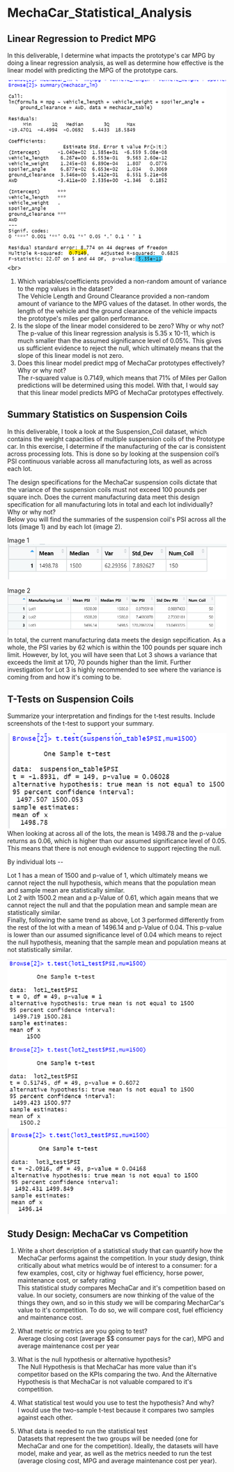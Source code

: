 # MechaCar_Statistical_Analysis

## Linear Regression to Predict MPG
In this deliverable, I determine what impacts the prototype's car MPG by doing a linear regression analysis, as well as determine how effective is the linear model with predicting the MPG of the prototype cars.

![MechaCar Linear Regression](https://github.com/jinnabelle/MechaCar_Statistical_Analysis/blob/main/summar(mechacar_lm).png)<br>


1. Which variables/coefficients provided a non-random amount of variance to the mpg values in the dataset? <br>
The Vehicle Length and Ground Clearance provided a non-random amount of variance to the MPG values of the dataset. In other words, the length of the vehicle and the ground clearance of the vehicle impacts the prototype's miles per gallon performance. <br>
2. Is the slope of the linear model considered to be zero? Why or why not? <br>
The p-value of this linear regression analysis is 5.35 x 10-11, which is much smaller than the assumed significance level of 0.05%. This gives us sufficient evidence to reject the null, which ultimately means that the slope of this linear model is not zero. <br>
3. Does this linear model predict mpg of MechaCar prototypes effectively? Why or why not? <br>
The r-squared value is 0.7149, which means that 71% of Miles per Gallon predictions will be determined using this model. With that, I would say that this linear model predicts MPG of MechaCar prototypes effectively. <br>


## Summary Statistics on Suspension Coils

In this deliverable, I took a look at the Suspension_Coil dataset, which contains the weight capacities of multiple suspension coils of the Prototype car. In this exercise, I determine if the manufacturing of the car is consistent across processing lots. This is done so by looking at the suspension coil’s PSI continuous variable across all manufacturing lots, as well as across each lot. <br>

The design specifications for the MechaCar suspension coils dictate that the variance of the suspension coils must not exceed 100 pounds per square inch. Does the current manufacturing data meet this design specification for all manufacturing lots in total and each lot individually? Why or why not?<br>
Below you will find the summaries of the suspension coil's PSI across all the lots (image 1) and by each lot (image 2). 

Image 1<br>
![Total Summary](https://github.com/jinnabelle/MechaCar_Statistical_Analysis/blob/main/total_summary.png)

Image 2<br>
![Summary by Lot](https://github.com/jinnabelle/MechaCar_Statistical_Analysis/blob/main/lot_summary.png)
<br>
In total, the current manufacturing data meets the design sepcification. As a whole, the PSI varies by 62 which is within the 100 pounds per square inch limit. However, by lot, you will have seen that Lot 3 shows a variance that exceeds the limit at 170, 70 pounds higher than the limit. Further investigation for Lot 3 is highly recommended to see where the variance is coming from and how it's coming to be. 


## T-Tests on Suspension Coils

Summarize your interpretation and findings for the t-test results. Include screenshots of the t-test to support your summary.<br>

![T-test All](https://github.com/jinnabelle/MechaCar_Statistical_Analysis/blob/main/test_suspension_table.png)<br>
When looking at across all of the lots, the mean is 1498.78 and the p-value returns as 0.06, which is higher than our assumed significance level of 0.05. This means that there is not enough evidence to support rejecting the null. <br>

By individual lots -- <br>

Lot 1 has a mean of 1500 and p-value of 1, which ultimately means we cannot reject the null hypothesis, which means that the population mean and sample mean are statistically similar.<br>
Lot 2 with 1500.2 mean and a p-Value of 0.61, which again means that we cannot reject the null and that the population mean and sample mean are statistically similar. <br>
Finally, following the same trend as above, Lot 3 performed differently from the rest of the lot with a mean of 1496.14 and p-Value of 0.04. This p-value is lower than our assumed significance level of 0.04 which means to reject the null hypothesis, meaning that the sample mean and population means at not statistically similar.<br>

![T-Test Lot 1 and Lot 2](https://github.com/jinnabelle/MechaCar_Statistical_Analysis/blob/main/lot1%20and%20lot2.png)<br>
![T-Test Lot 3](https://github.com/jinnabelle/MechaCar_Statistical_Analysis/blob/main/lot3.png)


## Study Design: MechaCar vs Competition

1. Write a short description of a statistical study that can quantify how the MechaCar performs against the competition. In your study design, think critically about what metrics would be of interest to a consumer: for a few examples, cost, city or highway fuel efficiency, horse power, maintenance cost, or safety rating <br>
This statistical study compares MechaCar and it's competition based on value. In our society, consumers are now thinking of the value of the things they own, and so in this study we will be comparing MecharCar's value to it's competition. To do so, we will compare cost, fuel efficiency and maintenance cost. <br>

2. What metric or metrics are you going to test?<br>
Average closing cost (average $$ consumer pays for the car), MPG and average maintenance cost per year<br>

3. What is the null hypothesis or alternative hypothesis?<br>
The Null Hypothesis is that MechaCar has more value than it's competitor based on the KPIs comparing the two. And the Alternative Hypothesis is that MechaCar is not valuable compared to it's competition.<br>

4. What statistical test would you use to test the hypothesis? And why? <br>
I would use the two-sample t-test because it compares two samples against each other. <br>

5. What data is needed to run the statistical test<br>
Datasets that represent the two groups will be needed (one for MechaCar and one for the competition). Ideally, the datasets will have model, make and year, as well as the metrics needed to run the test (average closing cost, MPG and average maintenance cost per year).
